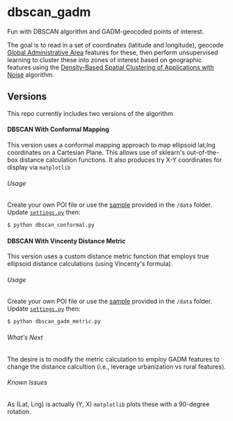 # dbscan_gadm
Fun with DBSCAN algorithm and GADM-geocoded points of interest.

The goal is to read in a set of coordinates (latitude and longitude), 
geocode [Global Administrative Area](http://www.gadm.org/) features
for these, then perform unsupervised learning to cluster these into 
zones of interest based on geographic features using the 
[Density-Based Spatial Clustering of Applications with Noise](https://en.wikipedia.org/wiki/DBSCAN) algorithm.

## Versions
This repo currently includes two versions of the algorithm

#### DBSCAN With Conformal Mapping
This version uses a conformal mapping approach to map ellipsoid lat,lng 
coordinates on a Cartesian Plane. This allows use of sklearn's out-of-the-box 
distance calculation functions. It also produces try X-Y coordinates for
display via `matplotlib`

###### Usage
Create your own POI file or use the [sample](https://github.com/JimHaughwout/gadm_scan/blob/master/data/points_of_interest.csv) 
provided in the `/data` folder. Update [`settings.py`](https://github.com/JimHaughwout/gadm_scan/blob/master/settings.py) then:
```sh
$ python dbscan_conformal.py
```

#### DBSCAN With Vincenty Distance Metric
This version uses a custom distance metric function that employs true 
ellipsoid distance calculations (using Vincenty's formula). 

###### Usage
Create your own POI file or use the [sample](https://github.com/JimHaughwout/gadm_scan/blob/master/data/points_of_interest.csv) 
provided in the `/data` folder. Update [`settings.py`](https://github.com/JimHaughwout/gadm_scan/blob/master/settings.py) then:
```sh
$ python dbscan_gadm_metric.py
```

###### What's Next
The desire is to modify the metric calculation to employ GADM features to
change the distance calcultion (i.e., leverage urbanization vs rural features).

###### Known Issues
As (Lat, Lng) is actually (Y, X) `matplotlib` plots these with a 90-degree rotation.